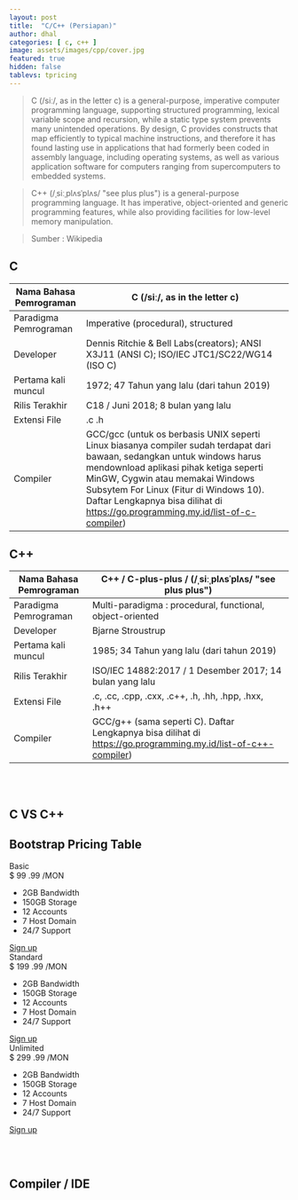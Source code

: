 ```yaml
---
layout: post
title:  "C/C++ (Persiapan)"
author: dhal
categories: [ c, c++ ]
image: assets/images/cpp/cover.jpg
featured: true
hidden: false
tablevs: tpricing
---
```


>C (/siː/, as in the letter c) is a general-purpose, imperative computer programming language, supporting structured programming, lexical variable scope and recursion, while a static type system prevents many unintended operations. By design, C provides constructs that map efficiently to typical machine instructions, and therefore it has found lasting use in applications that had formerly been coded in assembly language, including operating systems, as well as various application software for computers ranging from supercomputers to embedded systems.

>C++ (/ˌsiːˌplʌsˈplʌs/ "see plus plus") is a general-purpose programming language. It has imperative, object-oriented and generic programming features, while also providing facilities for low-level memory manipulation.

>Sumber : Wikipedia

## C

| Nama Bahasa Pemrograman | C (/siː/, as in the letter c)                                                                                                                                                                                                                                                                                                       |
|-------------------------|-------------------------------------------------------------------------------------------------------------------------------------------------------------------------------------------------------------------------------------------------------------------------------------------------------------------------------------|
| Paradigma Pemrograman   | Imperative (procedural), structured                                                                                                                                                                                                                                                                                                 |
| Developer               | Dennis Ritchie & Bell Labs(creators); ANSI X3J11 (ANSI C); ISO/IEC JTC1/SC22/WG14 (ISO C)                                                                                                                                                                                                                                           |
| Pertama kali muncul     | 1972; 47 Tahun yang lalu (dari tahun 2019)                                                                                                                                                                                                                                                                                          |
| Rilis Terakhir          | C18 / Juni 2018; 8 bulan yang lalu                                                                                                                                                                                                                                                                                                  |
| Extensi File            | .c .h                                                                                                                                                                                                                                                                                                                               |
| Compiler                | GCC/gcc (untuk os berbasis UNIX seperti Linux biasanya compiler sudah terdapat dari bawaan, sedangkan untuk windows harus mendownload aplikasi pihak ketiga seperti MinGW, Cygwin atau memakai Windows Subsytem For Linux (Fitur di Windows 10). Daftar Lengkapnya bisa dilihat di https://go.programming.my.id/list-of-c-compiler) |

## C++

| Nama Bahasa Pemrograman | C++ / C-plus-plus / (/ˌsiːˌplʌsˈplʌs/ "see plus plus")                                                         |
|-------------------------|----------------------------------------------------------------------------------------------------------------|
| Paradigma Pemrograman   | Multi-paradigma : procedural, functional, object-oriented                                                      |
| Developer               | Bjarne Stroustrup                                                                                              |
| Pertama kali muncul     | 1985; 34 Tahun yang lalu (dari tahun 2019)                                                                     |
| Rilis Terakhir          | ISO/IEC 14882:2017 / 1 Desember 2017; 14 bulan yang lalu                                                       |
| Extensi File            | .c, .cc, .cpp, .cxx, .c++, .h, .hh, .hpp, .hxx, .h++                                                           |
| Compiler                | GCC/g++ (sama seperti C). Daftar Lengkapnya bisa dilihat di https://go.programming.my.id/list-of-c++-compiler) |

<br/><br/>
## C VS C++

<div id="generic_price_table">   
<section>
        <div class="container">
            <div class="row">
                <div class="col-md-12">
                    <!--PRICE HEADING START-->
                    <div class="price-heading clearfix">
                        <h1>Bootstrap Pricing Table</h1>
                    </div>
                    <!--//PRICE HEADING END-->
                </div>
            </div>
        </div>
        <div class="container">
            <div class="row">
                <div class="col-md-4">
                    <div class="generic_content clearfix">
                        <div class="generic_head_price clearfix">
                            <div class="generic_head_content clearfix">
                                <div class="head_bg"></div>
                                <div class="head">
                                    <span>Basic</span>
                                </div>
                            </div>
                            <div class="generic_price_tag clearfix">	
                                <span class="price">
                                    <span class="sign">$</span>
                                    <span class="currency">99</span>
                                    <span class="cent">.99</span>
                                    <span class="month">/MON</span>
                                </span>
                            </div>
                        </div>                          
                        <div class="generic_feature_list">
                        	<ul>
                            	<li><span>2GB</span> Bandwidth</li>
                                <li><span>150GB</span> Storage</li>
                                <li><span>12</span> Accounts</li>
                                <li><span>7</span> Host Domain</li>
                                <li><span>24/7</span> Support</li>
                            </ul>
                        </div>
                        <div class="generic_price_btn clearfix">
                        	<a class="" href="">Sign up</a>
                        </div>
                    </div>
                </div>
                <div class="col-md-4">
                    <div class="generic_content active clearfix">
                        <div class="generic_head_price clearfix">
                            <div class="generic_head_content clearfix">
                                <div class="head_bg"></div>
                                <div class="head">
                                    <span>Standard</span>
                                </div>
                            </div>
                            <div class="generic_price_tag clearfix">	
                                <span class="price">
                                    <span class="sign">$</span>
                                    <span class="currency">199</span>
                                    <span class="cent">.99</span>
                                    <span class="month">/MON</span>
                                </span>
                            </div>
                        </div>                            
                        <div class="generic_feature_list">
                        	<ul>
                            	<li><span>2GB</span> Bandwidth</li>
                                <li><span>150GB</span> Storage</li>
                                <li><span>12</span> Accounts</li>
                                <li><span>7</span> Host Domain</li>
                                <li><span>24/7</span> Support</li>
                            </ul>
                        </div>
                        <div class="generic_price_btn clearfix">
                        	<a class="" href="">Sign up</a>
                        </div>
                    </div>
                </div>
                <div class="col-md-4">
                    <div class="generic_content clearfix">
                        <div class="generic_head_price clearfix">
                            <div class="generic_head_content clearfix">
                                <div class="head_bg"></div>
                                <div class="head">
                                    <span>Unlimited</span>
                                </div>
                            </div>
                            <div class="generic_price_tag clearfix">	
                                <span class="price">
                                    <span class="sign">$</span>
                                    <span class="currency">299</span>
                                    <span class="cent">.99</span>
                                    <span class="month">/MON</span>
                                </span>
                            </div>
                        </div>                      
                        <div class="generic_feature_list">
                        	<ul>
                            	<li><span>2GB</span> Bandwidth</li>
                                <li><span>150GB</span> Storage</li>
                                <li><span>12</span> Accounts</li>
                                <li><span>7</span> Host Domain</li>
                                <li><span>24/7</span> Support</li>
                            </ul>
                        </div>
                        <div class="generic_price_btn clearfix">
                        	<a class="" href="">Sign up</a>
                        </div>
                    </div>
                </div>
            </div>	
        </div>
    </section>
</div>

<br/><br/>

## Compiler / IDE

